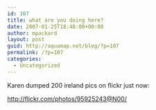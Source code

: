 ```yaml
---
id: 107
title: what are you doing here?
date: 2007-01-25T18:48:00+00:00
author: mpackard
layout: post
guid: http://aquamap.net/blog/?p=107
permalink: /?p=107
categories:
  - Uncategorized
---
```

Karen dumped 200 ireland pics on flickr just now:

http://flickr.com/photos/95925243@N00/